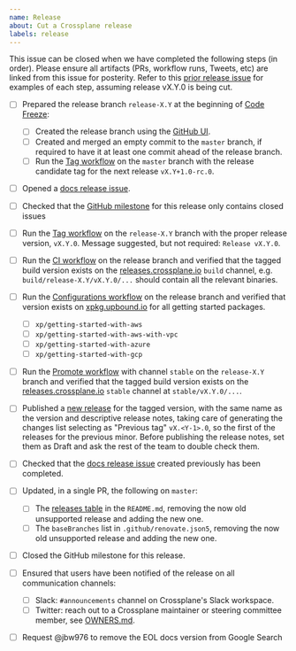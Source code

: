 ```yaml
---
name: Release
about: Cut a Crossplane release
labels: release
---
```


<!--
Issue title should be in the following format:

    Cut vX.Y.0 Release on DATE

For example:

    Cut v1.3.0 on June 29, 2021.

Please assign the release manager to the issue.
-->

This issue can be closed when we have completed the following steps (in order).
Please ensure all artifacts (PRs, workflow runs, Tweets, etc) are linked from
this issue for posterity. Refer to this [prior release issue][release-1.11.0] for
examples of each step, assuming release vX.Y.0 is being cut.

- [ ] Prepared the release branch `release-X.Y` at the beginning of [Code Freeze]:
  - [ ] Created the release branch using the [GitHub UI][create-branch].
  - [ ] Created and merged an empty commit to the `master` branch, if required to have it at least one commit ahead of the release branch.
  - [ ] Run the [Tag workflow][tag-workflow] on the `master` branch with the release candidate tag for the next release `vX.Y+1.0-rc.0`.
- [ ] Opened a [docs release issue].
- [ ] Checked that the [GitHub milestone] for this release only contains closed issues
- [ ] Run the [Tag workflow][tag-workflow] on the `release-X.Y` branch with the proper release version, `vX.Y.0`. Message suggested, but not required: `Release vX.Y.0`.
- [ ] Run the [CI workflow][ci-workflow] on the release branch and verified that the tagged build version exists on the [releases.crossplane.io] `build` channel, e.g. `build/release-X.Y/vX.Y.0/...` should contain all the relevant binaries.
- [ ] Run the [Configurations workflow][configurations-workflow] on the release branch and verified  that version exists on [xpkg.upbound.io] for all getting started packages.
  - [ ] `xp/getting-started-with-aws`
  - [ ] `xp/getting-started-with-aws-with-vpc`
  - [ ] `xp/getting-started-with-azure`
  - [ ] `xp/getting-started-with-gcp`
- [ ] Run the [Promote workflow][promote-workflow] with channel `stable` on the `release-X.Y` branch and verified that the tagged build version exists on the [releases.crossplane.io] `stable` channel at `stable/vX.Y.0/...`.
- [ ] Published a [new release] for the tagged version, with the same name as the version and descriptive release notes, taking care of generating the changes list selecting as "Previous tag" `vX.<Y-1>.0`, so the first of the releases for the previous minor. Before publishing the release notes, set them as Draft and ask the rest of the team to double check them.
- [ ] Checked that the [docs release issue] created previously has been completed.
- [ ] Updated, in a single PR, the following on `master`:
  - [ ] The [releases table] in the `README.md`, removing the now old unsupported release and adding the new one.
  - [ ] The `baseBranches` list in `.github/renovate.json5`, removing the now old unsupported release and adding the new one.
- [ ] Closed the GitHub milestone for this release.
- [ ] Ensured that users have been notified of the release on all communication channels:
  - [ ] Slack: `#announcements` channel on Crossplane's Slack workspace.
  - [ ] Twitter: reach out to a Crossplane maintainer or steering committee member, see [OWNERS.md][owners].
- [ ] Request @jbw976 to remove the EOL docs version from Google Search


<!-- Named Links -->
[Code Freeze]: https://docs.crossplane.io/knowledge-base/guides/release-cycle/#code-freeze
[ci-workflow]: https://github.com/crossplane/crossplane/actions/workflows/ci.yml
[configurations-workflow]: https://github.com/crossplane/crossplane/actions/workflows/configurations.yml
[create-branch]: https://help.github.com/en/github/collaborating-with-issues-and-pull-requests/creating-and-deleting-branches-within-your-repository
[docs release issue]: https://github.com/crossplane/docs/issues/new?assignees=&labels=release&template=new_release.md&title=Release+Crossplane+version...+
[new release]: https://github.com/crossplane/crossplane/releases/new
[owners]: https://github.com/crossplane/crossplane/blob/master/OWNERS.md
[promote-workflow]: https://github.com/crossplane/crossplane/actions/workflows/promote.yml
[release-1.11.0]: https://github.com/crossplane/crossplane/issues/3600
[releases table]: https://github.com/crossplane/crossplane#releases
[releases.crossplane.io]: https://releases.crossplane.io
[tag-workflow]: https://github.com/crossplane/crossplane/actions/workflows/tag.yml
[xpkg.upbound.io]: https://marketplace.upbound.io/configurations?query=getting-started
[GitHub milestone]: https://github.com/crossplane/crossplane/milestones